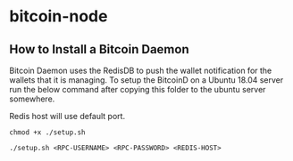 # bitcoin-node

## How to Install a Bitcoin Daemon

Bitcoin Daemon uses the RedisDB to push the wallet notification for the wallets that it is managing. 
To setup the BitcoinD on a Ubuntu 18.04 server run the below command after copying this folder to the ubuntu server somewhere.

Redis host will use default port.

```
chmod +x ./setup.sh

./setup.sh <RPC-USERNAME> <RPC-PASSWORD> <REDIS-HOST>
```